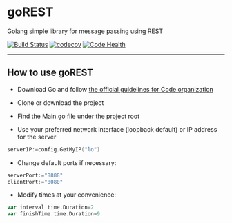 # goREST
Golang simple library for message passing using REST


[![Build Status](https://travis-ci.org/alruiz12/goREST.svg?branch=master)](https://travis-ci.org/alruiz12/goREST)
[![codecov](https://codecov.io/gh/alruiz12/goREST/branch/master/graph/badge.svg)](https://codecov.io/gh/alruiz12/goREST)
[![Code Health](https://landscape.io/github/alruiz12/goREST/master/landscape.svg?style=flat)](https://landscape.io/github/alruiz12/goREST/master)

___
## How to use goREST
* Download Go and follow [the official guidelines for Code organization](https://golang.org/doc/code.html#Organization) 

* Clone or download the project

* Find the Main.go file under the project root

* Use your preferred network interface (loopback default) or IP address for the server
```go
serverIP:=config.GetMyIP("lo")
```

* Change default ports if necessary:
```go
serverPort:="8888"
clientPort:="8080"
```

* Modify times at your convenience:
```go
var interval time.Duration=2
var finishTime time.Duration=9
```
